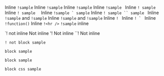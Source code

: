Inline `!sample`
Inline ``!sample``
Inline ```!sample```
Inline `!sample `
Inline `! sample`
Inline `! sample  `
Inline ``!sample ` sample``
Inline ```! sample `` sample ```
Inline `!sample` and `!sample`
Inline ``!sample`` and `!sample`
Inline `! `
Inline ``! ` ``
Inline `!function()`
Inline `!<hr />`
`!sample` inline

`! not inline
Not inline '!
Not inline ``!
Not inline

`!
not block sample
`

```!
block sample
```

````! 
block sample
````

```! css
block css sample
```

```! blank
```

```!whitespace

```